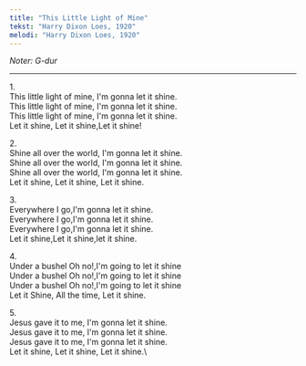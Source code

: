 ```yaml
---
title: "This Little Light of Mine"
tekst: "Harry Dixon Loes, 1920"
melodi: "Harry Dixon Loes, 1920"
---
```

*Noter: G-dur*

***

1\.\
This little light of mine, I'm gonna let it shine.\
This little light of mine, I'm gonna let it shine.\
This little light of mine, I'm gonna let it shine.\
Let it shine, Let it shine,Let it shine!

2\.\
Shine all over the world, I'm gonna let it shine.\
Shine all over the world, I'm gonna let it shine.\
Shine all over the world, I'm gonna let it shine.\
Let it shine, Let it shine, Let it shine.

3\.\
Everywhere I go,I'm gonna let it shine.\
Everywhere I go,I'm gonna let it shine.\
Everywhere I go,I'm gonna let it shine.\
Let it shine,Let it shine,let it shine.

4\.\
Under a bushel Oh no!,I'm going to let it shine\
Under a bushel Oh no!,I'm going to let it shine\
Under a bushel Oh no!,I'm going to let it shine\
Let it Shine, All the time, Let it shine.

5\.\
Jesus gave it to me, I'm gonna let it shine.\
Jesus gave it to me, I'm gonna let it shine.\
Jesus gave it to me, I'm gonna let it shine.\
Let it shine, Let it shine, Let it shine.\
